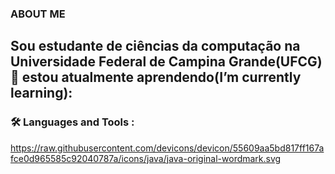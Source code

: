 ### ABOUT ME 

Sou estudante de ciências da computação na Universidade Federal de Campina Grande(UFCG)
🌱 estou atualmente aprendendo(I’m currently learning):
---

### :hammer_and_wrench: Languages and Tools :
https://raw.githubusercontent.com/devicons/devicon/55609aa5bd817ff167afce0d965585c92040787a/icons/java/java-original-wordmark.svg



<!--
**theocpop/theocpop** is a ✨ _special_ ✨ repository because its `README.md` (this file) appears on your GitHub profile.

Here are some ideas to get you started:

- 🔭 I’m currently working on ...
- 🌱 I’m currently learning ...
- 👯 I’m looking to collaborate on ...
- 🤔 I’m looking for help with ...
- 💬 Ask me about ...
- 📫 How to reach me: ...
- 😄 Pronouns: ...
- ⚡ Fun fact: ...
-->
